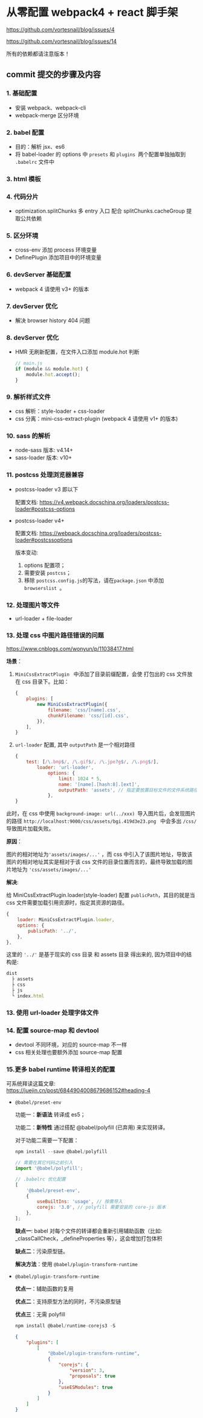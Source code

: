 # 从零配置 webpack4 + react 脚手架

https://github.com/vortesnail/blog/issues/4

https://github.com/vortesnail/blog/issues/14

所有的依赖都请注意版本！

## commit 提交的步骤及内容

### 1. 基础配置

-   安装 webpack、webpack-cli
-   webpack-merge 区分环境

### 2. babel 配置

-   目的：解析 jsx、es6
-   将 babel-loader 的 options 中 `presets` 和 `plugins `两个配置单独抽取到 `.babelrc` 文件中

### 3. html 模板

### 4. 代码分片

-   optimization.splitChunks
    多 entry 入口 配合 splitChunks.cacheGroup 提取公共依赖

### 5. 区分环境

-   cross-env 添加 process 环境变量
-   DefinePlugin 添加项目中的环境变量

### 6. devServer 基础配置

-   webpack 4 请使用 v3+ 的版本

### 7. devServer 优化

-   解决 browser history 404 问题

### 8. devServer 优化

-   HMR 无刷新配置，在文件入口添加 module.hot 判断

    ```js
    // main.js
    if (module && module.hot) {
        module.hot.accept();
    }
    ```

### 9. 解析样式文件

-   css 解析：style-loader + css-loader
-   css 分离：mini-css-extract-plugin (webpack 4 请使用 v1+ 的版本)

### 10. sass 的解析

-   node-sass 版本: v4.14+
-   sass-loader 版本: v10+

### 11. postcss 处理浏览器兼容

-   postcss-loader v3 即以下

    配置文档: https://v4.webpack.docschina.org/loaders/postcss-loader#postcss-options

-   postcss-loader v4+

    配置文档: https://webpack.docschina.org/loaders/postcss-loader#postcssoptions

    版本变动:

    1. options 配置项；
    2. 需要安装 `postcss`；
    3. 移除 `postcss.config.js`的写法，请在`package.json` 中添加 `browserslist `。

### 12. 处理图片等文件

-   url-loader + file-loader

### 13. 处理 css 中图片路径错误的问题

https://www.cnblogs.com/wonyun/p/11038417.html

**场景**：

1. `MiniCssExtractPlugin ` 中添加了目录前缀配置，会使 打包出的 css 文件放在 css 目录下。比如：

    ```js
    {
    	plugins: [
            new MiniCssExtractPlugin({
                filename: 'css/[name].css',
                chunkFilename: 'css/[id].css',
            }),
        ],
    }
    ```

2. `url-loader` 配置, 其中 `outputPath` 是一个相对路径

    ```js
    {
        test: [/\.bmp$/, /\.gif$/, /\.jpe?g$/, /\.png$/],
            loader: 'url-loader',
                options: {
                    limit: 1024 * 5,
                    name: '[name].[hash:8].[ext]',
                    outputPath: 'assets', // 指定要放置目标文件的文件系统路径, 即 'dist' 目录下的路径
                },
    }
    ```

此时，在 css 中使用 `background-image: url(../xxx) `导入图片后，会发现图片的路径 `http://localhost:9000/css/assets/bgi.419d3e23.png ` 中会多出 `/css/` 导致图片加载失败。

**原因**：

图片的相对地址为`'assets/images/...'` ，而 css 中引入了该图片地址，导致该图片的相对地址其实是相对于该 css 文件的目录位置而言的，最终导致加载的图片地址为 `'css/assets/images/...'`

**解决**:

给 MiniCssExtractPlugin.loader(style-loader) 配置 `publicPath`，其目的就是当 css 文件需要加载引用资源时，指定其资源的路径。

```js
{
    loader: MiniCssExtractPlugin.loader,
    options: {
        publicPath: '../',
    },
},
```

这里的 `'../'` 是基于现实的 css 目录 和 assets 目录 得出来的, 因为项目中的结构是:

```js
dist
  ├ assets
  ├ css
  ├ js
  └ index.html
```

### 13. 使用 url-loader 处理字体文件

### 14. 配置 source-map 和 devtool

-   devtool 不同环境，对应的 source-map 不一样
-   css 相关处理也要额外添加 source-map 配置

### 15.更多 babel runtime 转译相关的配置

可系统拜读这篇文章: https://juejin.cn/post/6844904008679686152#heading-4

-   `@babel/preset-env`

    功能一：**新语法** 转译成 es5；

    功能二：**新特性** 通过搭配 @babel/polyfill (已弃用) 来实现转译。

    对于功能二需要一下配置：

    ```js
    npm install --save @babel/polyfill
    ```

    ```js
    // 需要在其它代码之前引入
    import '@babel/polyfill';
    ```

    ```js
    // .babelrc 优化配置
    [
        '@babel/preset-env',
        {
            useBuiltIns: 'usage', // 按需导入
            corejs: '3.0', // polyfill 需要安装的 core-js 版本
        },
    ];
    ```

    **缺点一**: babel 对每个文件的转译都会重新引用辅助函数（比如: \_classCallCheck，\_defineProperties 等），这会增加打包体积

    **缺点二**：污染原型链。

    **解决方法**：使用 `@babel/plugin-transform-runtime`

-   `@babel/plugin-transform-runtime`

    **优点一**：辅助函数的复用

    **优点二**：支持原型方法的同时，不污染原型链

    **优点三**：无需 polyfill

    ```js
    npm install @babel/runtime-corejs3 -S
    ```

    ```json
    {
        "plugins": [
            [
                "@babel/plugin-transform-runtime",
                {
                    "corejs": {
                        "version": 3,
                        "proposals": true
                    },
                    "useESModules": true
                }
            ]
        ]
    }
    ```
